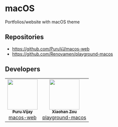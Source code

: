 # macOS
Portfolios/website with macOS theme

## Repositories
* https://github.com/PuruVJ/macos-web
* https://github.com/Renovamen/playground-macos

## Developers
<table>
  <tr>
    <td align="center"><a href="https://github.com/PuruVJ"><img src="https://avatars.githubusercontent.com/u/47742487?v=4" width="100px;" alt=""/><br /><sub><b>Puru Vijay</b></sub></a><br /><a href="https://github.com/PuruVJ/macos-web">macos-web</a></td>
    <td align="center"><a href="https://github.com/Renovamen"><img src="https://avatars.githubusercontent.com/u/29454156?v=4" width="100px;" alt=""/><br /><sub><b>Xiaohan Zou</b></sub></a><br /><a href="https://github.com/Renovamen/playground-macos">playground-macos</a></td>
  </tr>
</table>
